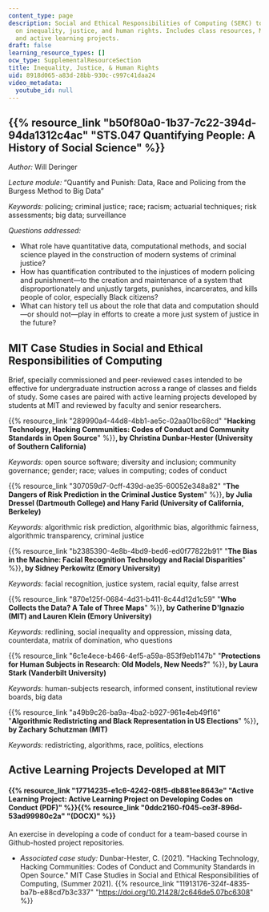 ```yaml
---
content_type: page
description: Social and Ethical Responsibilities of Computing (SERC) topics focusing
  on inequality, justice, and human rights. Includes class resources, MIT case studies,
  and active learning projects.
draft: false
learning_resource_types: []
ocw_type: SupplementalResourceSection
title: Inequality, Justice, & Human Rights
uid: 8918d065-a83d-28bb-930c-c997c41daa24
video_metadata:
  youtube_id: null
---
```

## {{% resource_link "b50f80a0-1b37-7c22-394d-94da1312c4ac" "STS.047 Quantifying People: A History of Social Science" %}}

*Author:* Will Deringer

*Lecture module:* “Quantify and Punish: Data, Race and Policing from the Burgess Method to Big Data”

*Keywords:* ​​policing; criminal justice; race; racism; actuarial techniques; risk assessments; big data; surveillance

*Questions addressed:*

- What role have quantitative data, computational methods, and social science played in the construction of modern systems of criminal justice?
- How has quantification contributed to the injustices of modern policing and punishment—to the creation and maintenance of a system that disproportionately and unjustly targets, punishes, incarcerates, and kills people of color, especially Black citizens?
- What can history tell us about the role that data and computation should—or should not—play in efforts to create a more just system of justice in the future?

## MIT Case Studies in Social and Ethical Responsibilities of Computing

Brief, specially commissioned and peer-reviewed cases intended to be effective for undergraduate instruction across a range of classes and fields of study. Some cases are paired with active learning projects developed by students at MIT and reviewed by faculty and senior researchers.

{{% resource_link "289990a4-44d8-4bb1-ae5c-02aa01bc68cd" "**Hacking Technology, Hacking Communities: Codes of Conduct and Community Standards in Open Source**" %}}**, by Christina Dunbar-Hester (University of Southern California)**

*Keywords:* open source software; diversity and inclusion; community governance; gender; race; values in computing; codes of conduct

{{% resource_link "307059d7-0cff-439d-ae35-60052e348a82" "**The Dangers of Risk Prediction in the Criminal Justice System**" %}}**, by Julia Dressel (Dartmouth College) and Hany Farid (University of California, Berkeley)**

*Keywords:* algorithmic risk prediction, algorithmic bias, algorithmic fairness, algorithmic transparency, criminal justice

{{% resource_link "b2385390-4e8b-4bd9-bed6-ed0f77822b91" "**The Bias in the Machine: Facial Recognition Technology and Racial Disparities**" %}}**, by Sidney Perkowitz (Emory University)**

*Keywords:* facial recognition, justice system, racial equity, false arrest

{{% resource_link "870e125f-0684-4d31-b411-8c44d12d1c59" "**Who Collects the Data? A Tale of Three Maps**" %}}**, by Catherine D'Ignazio (MIT) and Lauren Klein (Emory University)**

*Keywords:* redlining, social inequality and oppression, missing data, counterdata, matrix of domination, who questions

{{% resource_link "6c1e4ece-b466-4ef5-a59a-853f9eb1147b" "**Protections for Human Subjects in Research: Old Models, New Needs?**" %}}**, by Laura Stark (Vanderbilt University)**

*Keywords:* human-subjects research, informed consent, institutional review boards, big data

{{% resource_link "a49b9c26-ba9a-4ba2-b927-961e4eb49f16" "**Algorithmic Redistricting and Black Representation in US Elections**" %}}**, by Zachary Schutzman (MIT)**

*Keywords:* redistricting, algorithms, race, politics, elections

## Active Learning Projects Developed at MIT

#### {{% resource_link "17714235-e1c6-4242-08f5-db881ee8643e" "Active Learning Project: Active Learning Project on Developing Codes on Conduct (PDF)" %}}{{% resource_link "0ddc2160-f045-ce3f-896d-53ad99980c2a" "(DOCX)" %}}

An exercise in developing a code of conduct for a team-based course in Github-hosted project repositories. 

- *Associated case study:* Dunbar-Hester, C. (2021). "Hacking Technology, Hacking Communities: Codes of Conduct and Community Standards in Open Source." MIT Case Studies in Social and Ethical Responsibilities of Computing, (Summer 2021). {{% resource_link "11913176-324f-4835-ba7b-e88cd7b3c337" "https://doi.org/10.21428/2c646de5.07bc6308" %}}